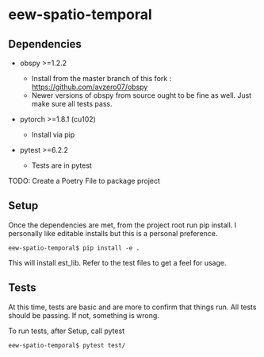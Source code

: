 # eew-spatio-temporal

## Dependencies

- obspy >=1.2.2
  - Install from the master branch of this fork : https://github.com/avzero07/obspy
  - Newer versions of obspy from source ought to be fine as well. Just make sure all tests pass.

- pytorch >=1.8.1 (cu102)
  - Install via pip

- pytest >=6.2.2
  - Tests are in pytest

TODO: Create a Poetry File to package project

## Setup

Once the dependencies are met, from the project root run pip install. I 
personally like editable installs but this is a personal preference.

```
eew-spatio-temporal$ pip install -e .
```

This will install est_lib. Refer to the test files to get a feel for
usage.

## Tests

At this time, tests are basic and are more to confirm that things run.
All tests should be passing. If not, something is wrong.

To run tests, after Setup, call pytest

```
eew-spatio-temporal$ pytest test/
```
